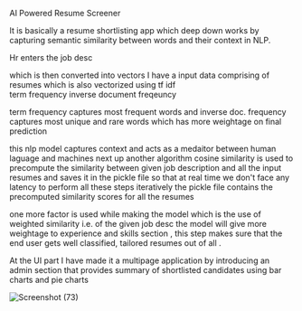 AI Powered Resume Screener

It is basically a resume shortlisting app which deep down works by capturing semantic similarity between words and their context in NLP. 

Hr enters the job desc

which is then converted into vectors
I have a input data comprising of resumes which is also vectorized using tf idf  
term frequency inverse document freqeuncy

term frequency captures most frequent words and inverse doc. frequency captures most unique and rare words which has more weightage on final prediction 

this nlp model captures context and acts as a medaitor between human laguage and machines
next up another algorithm cosine similarity is used to precompute the similarity between given job description and all the input resumes and saves it in the pickle file so that at real time we don't face any latency to perform all these steps iteratively
the pickle file contains the precomputed similarity scores for all the resumes

one more factor is used while making the model which is the use of weighted similarity i.e. of the given 
job desc the model will give more weightage to experience and skills section , this step makes sure 
that the end user gets well classified, tailored resumes out of all .

At the UI part  I have made it a multipage application by introducing an admin section that provides 
summary of shortlisted candidates using bar charts and pie charts 




![Screenshot (73)](https://github.com/user-attachments/assets/1f3c4120-7802-40a8-8a9b-8a618528a420)



